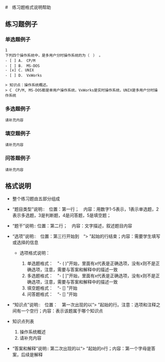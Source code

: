 #　练习题格式说明帮助
## 练习题例子
### 单选题例子
```
1
下列四个操作系统中，是多用户分时操作系统的为（　） 。
- [ ] A.　CP/M 
- [ ] B.　MS-DOS 
- [x] C. UNIX 
- [ ] D.　VxWorks

> 知识点：操作系统概述。
> C　CP/M, MS-DOS都是单用户操作系统，VxWorks是实时操作系统，UNIX是多用户分时操作系统
```
### 多选题例子
```
请补充内容
```
### 填空题例子
```
请补充内容
```
### 问答题例子
```
请补充内容
```

## 格式说明
 - 整个练习题由五部分组成
  - “题目类型”说明::　位置：第一行；　内容：用数字1-5表示，1表示单选题，2表示多选题，3是判断题，4是问答题，5是填空题；
  - “题干”说明:: 位置：第二行；　内容：文字描述，叙述题目内容
  - “选项”说明::　位置：第三行开始到　“> ”起始的行结束；内容：需要学生填写或选择的信息
     - 选项格式说明：

       1. 单选题格式：　"- ( )"开始，里面有x代表是正确选项，没有x则不是正确选项，注意，需要与答案和解释中的描述一致
       1. 多选题格式：　"- [ ]"开始，里面有x代表是正确选项，没有x则不是正确选项，注意，需要与答案和解释中的描述一致
       1. 填空题格式：　“- []  ”开始
       1. 问答题格式：　“- []  ”开始

   - “知识点”说明::　位置：　第一次出现的以“> ”起始的行。注意：选项和注释之间有一个空行；内容：表示该题属于哪个知识点
   - 知识点列表
 
     1. 操作系统概述
     1. 请补充内容
 
   - “答案和解释”说明:: 第二次出现的以“> ”起始的n行；内容：第一个字母是答案，后续是解释




